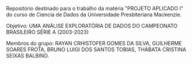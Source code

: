 Repositório destinado para o trabalho da matéria "PROJETO APLICADO I" do curso de Ciencia de Dados da Universidade Presbiteriana Mackenzie. 

Objetivo:  UMA ANÁLISE EXPLORATÓRIA DE DADOS DO CAMPEONATO BRASILEIRO SÉRIE A (2003-2023)

Membros do grupo: RAYAN CRHISTOFER GOMES DA SILVA, GUILHERME SOARES FROTA, BRUNO LUIGI DOS SANTOS TOBIAS, THÁBATA CRISTINA SEIXAS BALBINO.

